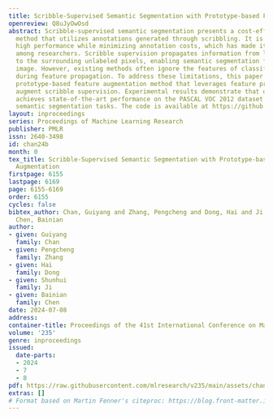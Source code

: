 ```yaml
---
title: Scribble-Supervised Semantic Segmentation with Prototype-based Feature Augmentation
openreview: Q8uJyOwOsd
abstract: Scribble-supervised semantic segmentation presents a cost-effective training
  method that utilizes annotations generated through scribbling. It is valued in attaining
  high performance while minimizing annotation costs, which has made it highly regarded
  among researchers. Scribble supervision propagates information from labeled pixels
  to the surrounding unlabeled pixels, enabling semantic segmentation for the entire
  image. However, existing methods often ignore the features of classified pixels
  during feature propagation. To address these limitations, this paper proposes a
  prototype-based feature augmentation method that leverages feature prototypes to
  augment scribble supervision. Experimental results demonstrate that our approach
  achieves state-of-the-art performance on the PASCAL VOC 2012 dataset in scribble-supervised
  semantic segmentation tasks. The code is available at https://github.com/TranquilChan/PFA.
layout: inproceedings
series: Proceedings of Machine Learning Research
publisher: PMLR
issn: 2640-3498
id: chan24b
month: 0
tex_title: Scribble-Supervised Semantic Segmentation with Prototype-based Feature
  Augmentation
firstpage: 6155
lastpage: 6169
page: 6155-6169
order: 6155
cycles: false
bibtex_author: Chan, Guiyang and Zhang, Pengcheng and Dong, Hai and Ji, Shunhui and
  Chen, Bainian
author:
- given: Guiyang
  family: Chan
- given: Pengcheng
  family: Zhang
- given: Hai
  family: Dong
- given: Shunhui
  family: Ji
- given: Bainian
  family: Chen
date: 2024-07-08
address:
container-title: Proceedings of the 41st International Conference on Machine Learning
volume: '235'
genre: inproceedings
issued:
  date-parts:
  - 2024
  - 7
  - 8
pdf: https://raw.githubusercontent.com/mlresearch/v235/main/assets/chan24b/chan24b.pdf
extras: []
# Format based on Martin Fenner's citeproc: https://blog.front-matter.io/posts/citeproc-yaml-for-bibliographies/
---
```

